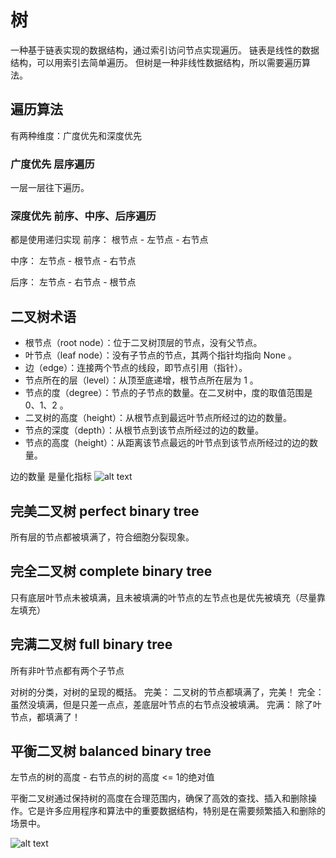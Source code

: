 # 树
一种基于链表实现的数据结构，通过索引访问节点实现遍历。
链表是线性的数据结构，可以用索引去简单遍历。
但树是一种非线性数据结构，所以需要遍历算法。
## 遍历算法
有两种维度：广度优先和深度优先

### 广度优先 层序遍历
一层一层往下遍历。

### 深度优先 前序、中序、后序遍历
都是使用递归实现
前序：
根节点 - 左节点 - 右节点

中序：
左节点 - 根节点 - 右节点

后序：
左节点 - 右节点 - 根节点

## 二叉树术语
- 根节点（root node）：位于二叉树顶层的节点，没有父节点。
- 叶节点（leaf node）：没有子节点的节点，其两个指针均指向 None 。
- 边（edge）：连接两个节点的线段，即节点引用（指针）。
- 节点所在的层（level）：从顶至底递增，根节点所在层为 1 。
- 节点的度（degree）：节点的子节点的数量。在二叉树中，度的取值范围是 0、1、2 。
- 二叉树的高度（height）：从根节点到最远叶节点所经过的边的数量。
- 节点的深度（depth）：从根节点到该节点所经过的边的数量。
- 节点的高度（height）：从距离该节点最远的叶节点到该节点所经过的边的数量。
  
边的数量 是量化指标
![alt text](image.png)

## 完美二叉树 perfect binary tree
所有层的节点都被填满了，符合细胞分裂现象。

## 完全二叉树 complete binary tree
只有底层叶节点未被填满，且未被填满的叶节点的左节点也是优先被填充（尽量靠左填充）

## 完满二叉树 full binary tree
所有非叶节点都有两个子节点

对树的分类，对树的呈现的概括。
完美： 二叉树的节点都填满了，完美！
完全： 虽然没填满，但是只差一点点，差底层叶节点的右节点没被填满。
完满： 除了叶节点，都填满了！

## 平衡二叉树 balanced binary tree
左节点的树的高度 - 右节点的树的高度 <= 1的绝对值

平衡二叉树通过保持树的高度在合理范围内，确保了高效的查找、插入和删除操作。它是许多应用程序和算法中的重要数据结构，特别是在需要频繁插入和删除的场景中。

![alt text](image-1.png)
